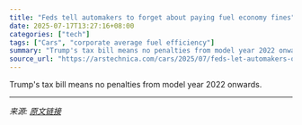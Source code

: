 ```yaml
---
title: "Feds tell automakers to forget about paying fuel economy fines"
date: 2025-07-17T13:27:16+08:00
categories: ["tech"]
tags: ["Cars", "corporate average fuel efficiency"]
summary: "Trump's tax bill means no penalties from model year 2022 onwards."
source_url: "https://arstechnica.com/cars/2025/07/feds-let-automakers-off-the-hook-for-fuel-economy-violations/"
---
```


Trump's tax bill means no penalties from model year 2022 onwards.

---

*来源: [原文链接](https://arstechnica.com/cars/2025/07/feds-let-automakers-off-the-hook-for-fuel-economy-violations/)*

